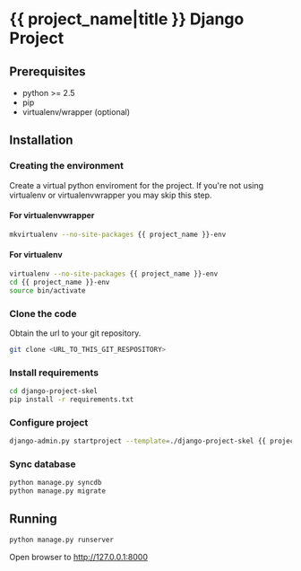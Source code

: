 # {{ project_name|title }} Django Project #
## Prerequisites ##

- python >= 2.5
- pip
- virtualenv/wrapper (optional)

## Installation ##
### Creating the environment ###
Create a virtual python enviroment for the project.
If you're not using virtualenv or virtualenvwrapper you may skip this step.

#### For virtualenvwrapper ####
```bash
mkvirtualenv --no-site-packages {{ project_name }}-env
```

#### For virtualenv ####
```bash
virtualenv --no-site-packages {{ project_name }}-env
cd {{ project_name }}-env
source bin/activate
```

### Clone the code ###
Obtain the url to your git repository.

```bash
git clone <URL_TO_THIS_GIT_RESPOSITORY>
```

### Install requirements ###
```bash
cd django-project-skel
pip install -r requirements.txt
```

### Configure project ###
```bash
django-admin.py startproject --template=./django-project-skel {{ project_name }}
```

### Sync database ###
```bash
python manage.py syncdb
python manage.py migrate
```

## Running ##
```bash
python manage.py runserver
```

Open browser to http://127.0.0.1:8000
